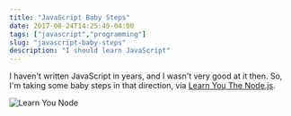 ```yaml
---
title: "JavaScript Baby Steps"
date: 2017-08-24T14:25:49-04:00
tags: ["javascript","programming"]
slug: "javascript-baby-steps"
description: "I should learn JavaScript"
---
```


I haven't written JavaScript in years, and I wasn't very good at it then. So, I'm taking some baby steps in that direction, via [Learn You The Node.js](https://github.com/workshopper/learnyounode).

![Learn You Node](/img/2017/learnyounode.jpg)

